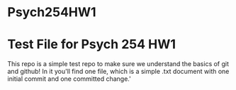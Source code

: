 # Psych254HW1

<h1>Test File for Psych 254 HW1</h1>

<p>This repo is a simple test repo to make sure we understand the basics of git and github! In it you'll find one file, which is a simple .txt document with one initial commit and one committed change.'</p>